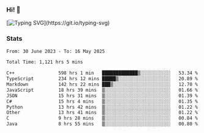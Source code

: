 ### Hi!  👋

[![Typing SVG](https://readme-typing-svg.herokuapp.com?font=Fira+Code&pause=1000&width=435&lines=Hello!+I'm+Texiwustion.)](https://git.io/typing-svg)

### Stats

<!--START_SECTION:waka-->

```txt
From: 30 June 2023 - To: 16 May 2025

Total Time: 1,121 hrs 5 mins

C++                598 hrs 1 min   █████████████▒░░░░░░░░░░░   53.34 %
TypeScript         234 hrs 12 mins █████▒░░░░░░░░░░░░░░░░░░░   20.89 %
Markdown           142 hrs 22 mins ███▒░░░░░░░░░░░░░░░░░░░░░   12.70 %
JavaScript         18 hrs 39 mins  ▒░░░░░░░░░░░░░░░░░░░░░░░░   01.66 %
JSON               15 hrs 31 mins  ▒░░░░░░░░░░░░░░░░░░░░░░░░   01.39 %
C#                 15 hrs 4 mins   ▒░░░░░░░░░░░░░░░░░░░░░░░░   01.35 %
Python             13 hrs 42 mins  ▒░░░░░░░░░░░░░░░░░░░░░░░░   01.22 %
Other              13 hrs 41 mins  ▒░░░░░░░░░░░░░░░░░░░░░░░░   01.22 %
C                  9 hrs 28 mins   ▒░░░░░░░░░░░░░░░░░░░░░░░░   00.84 %
Java               8 hrs 55 mins   ▒░░░░░░░░░░░░░░░░░░░░░░░░   00.80 %
```

<!--END_SECTION:waka-->
